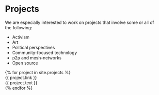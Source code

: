 ---
---

# Projects

<div class="container-medium">
  <div class="grid-item grid-item-mb">
    We are especially interested to work on projects that involve some or all of the following:
    <ul>
      <li>Activism</li>
      <li>Art</li>
      <li>Political perspectives</li>
      <li>Community-focused technology</li>
      <li>p2p and mesh-networks</li>
      <li>Open source</li>
    </ul>
  </div>
  <div class="grid-container grid-container-1-column">
    {% for project in site.projects %}
    <div class="grid-item">
      {{ project.link }}
      <br>
      <span>{{ project.text }}</span>
    </div>
    {% endfor %}
  </div>
</div>

